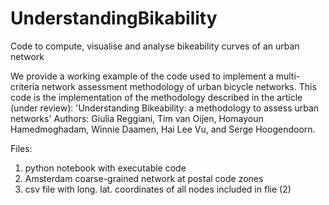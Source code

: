 # UnderstandingBikability
Code to compute, visualise and analyse bikeability curves of an urban network

We provide a working example of the code used to implement a multi-criteria network assessment methodology of urban bicycle networks. This code is the implementation of the methodology described in the article (under review): 'Understanding Bikeability: a methodology to assess urban networks' Authors: Giulia Reggiani, Tim van Oijen, Homayoun Hamedmoghadam, Winnie Daamen, Hai Lee Vu, and Serge Hoogendoorn. 

Files: 
1) python notebook with executable code 
2) Amsterdam coarse-grained network at postal code zones 
3) csv file with long. lat. coordinates of all nodes included in flie (2) 


